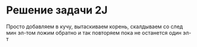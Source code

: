 # Решение задачи 2J

Просто добавляем в кучу, вытаскиваем корень, скалдываем со след мин эл-том ложим обратно и так повторяем пока не останется один эл-т

